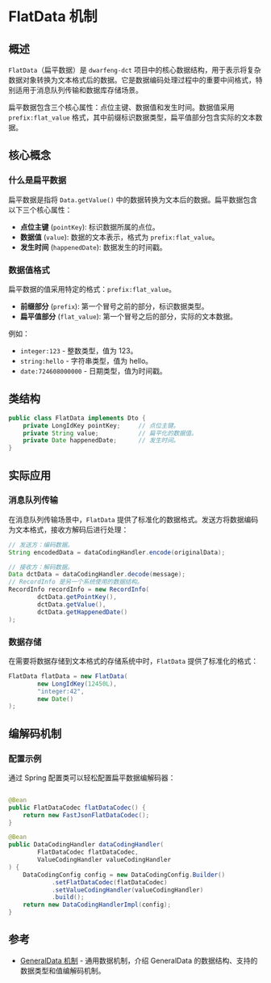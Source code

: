 # FlatData 机制

## 概述

`FlatData`（扁平数据）是 `dwarfeng-dct` 项目中的核心数据结构，用于表示将复杂数据对象转换为文本格式后的数据。它是数据编码处理过程中的重要中间格式，特别适用于消息队列传输和数据库存储场景。

扁平数据包含三个核心属性：点位主键、数据值和发生时间。数据值采用 `prefix:flat_value` 格式，其中前缀标识数据类型，扁平值部分包含实际的文本数据。

## 核心概念

### 什么是扁平数据

扁平数据是指将 `Data.getValue()` 中的数据转换为文本后的数据。扁平数据包含以下三个核心属性：

- **点位主键** (`pointKey`): 标识数据所属的点位。
- **数据值** (`value`): 数据的文本表示，格式为 `prefix:flat_value`。
- **发生时间** (`happenedDate`): 数据发生的时间戳。

### 数据值格式

扁平数据的值采用特定的格式：`prefix:flat_value`。

- **前缀部分** (`prefix`): 第一个冒号之前的部分，标识数据类型。
- **扁平值部分** (`flat_value`): 第一个冒号之后的部分，实际的文本数据。

例如：

- `integer:123` - 整数类型，值为 123。
- `string:hello` - 字符串类型，值为 hello。
- `date:724608000000` - 日期类型，值为时间戳。

## 类结构

```java
public class FlatData implements Dto { 
    private LongIdKey pointKey;     // 点位主键。
    private String value;           // 扁平化的数据值。
    private Date happenedDate;      // 发生时间。
}
```

## 实际应用

### 消息队列传输

在消息队列传输场景中，`FlatData` 提供了标准化的数据格式。发送方将数据编码为文本格式，接收方解码后进行处理：

```java
// 发送方：编码数据。
String encodedData = dataCodingHandler.encode(originalData);

// 接收方：解码数据。
Data dctData = dataCodingHandler.decode(message);
// RecordInfo 是另一个系统使用的数据结构。
RecordInfo recordInfo = new RecordInfo(
        dctData.getPointKey(), 
        dctData.getValue(), 
        dctData.getHappenedDate()
);
```

### 数据存储

在需要将数据存储到文本格式的存储系统中时，`FlatData` 提供了标准化的格式：

```java
FlatData flatData = new FlatData(
        new LongIdKey(12450L), 
        "integer:42", 
        new Date()
);
```

## 编解码机制

### 配置示例

通过 Spring 配置类可以轻松配置扁平数据编解码器：

```java

@Bean
public FlatDataCodec flatDataCodec() {
    return new FastJsonFlatDataCodec();
}

@Bean
public DataCodingHandler dataCodingHandler(
        FlatDataCodec flatDataCodec, 
        ValueCodingHandler valueCodingHandler
) {
    DataCodingConfig config = new DataCodingConfig.Builder()
            .setFlatDataCodec(flatDataCodec)
            .setValueCodingHandler(valueCodingHandler)
            .build();
    return new DataCodingHandlerImpl(config);
}
```

## 参考

- [GeneralData 机制](./GeneralDataMechanism.md) - 通用数据机制，介绍 GeneralData 的数据结构、支持的数据类型和值编解码机制。
